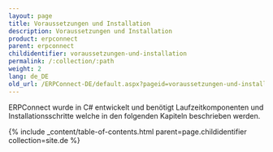 ```yaml
---
layout: page
title: Voraussetzungen und Installation
description: Voraussetzungen und Installation
product: erpconnect
parent: erpconnect
childidentifier: voraussetzungen-und-installation
permalink: /:collection/:path
weight: 2
lang: de_DE
old_url: /ERPConnect-DE/default.aspx?pageid=voraussetzungen-und-installation
---
```


ERPConnect wurde in C# entwickelt und benötigt Laufzeitkomponenten und Installationsschritte welche in den folgenden Kapiteln beschrieben werden.

{% include _content/table-of-contents.html parent=page.childidentifier collection=site.de %}